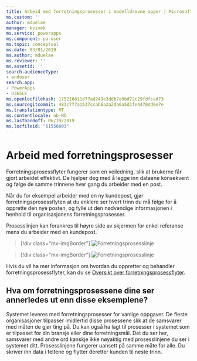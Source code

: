 ```yaml
---
title: Arbeid med forretningsprosesser i modelldrevne apper | MicrosoftDocs
ms.custom: ''
author: mduelae
manager: kvivek
ms.service: powerapps
ms.component: pa-user
ms.topic: conceptual
ms.date: 03/01/2019
ms.author: mduelae
ms.reviewer: ''
ms.assetid: ''
search.audienceType:
- enduser
search.app:
- PowerApps
- D365CE
ms.openlocfilehash: 175216611d77ad249e3ddb7a9bd72c29fdfcad73
ms.sourcegitcommit: 483c777a1537ccab6a2a2da6a5d1fe4470dd0e7e
ms.translationtype: MT
ms.contentlocale: nb-NO
ms.lasthandoff: 06/19/2019
ms.locfileid: "61556003"
---
```

# <a name="work-with-business-processes"></a>Arbeid med forretningsprosesser

Forretningsprosessflyter fungerer som en veiledning, slik at brukerne får gjort arbeidet effektivt. De hjelper deg med å legge inn dataene konsekvent og følge de samme trinnene hver gang du arbeider med en post. 

Når du for eksempel arbeider med en ny kundepost, gjør forretningsprosessflyten at du enklere ser hvert trinn du må følge for å opprette den nye posten, og fylle ut den nødvendige informasjonen i henhold til organisasjonens forretningsprosesser. 

Prosesslinjen kan forankres til høyre side av skjermen for enkel referanse mens du arbeider med en kundepost. 

> [!div class="mx-imgBorder"]
> ![Forretningsprosesslinje](media/BPdock.png "Forretningsprosesslinje")
 

> [!div class="mx-imgBorder"]
> ![Forretningsprosesslinje](media/BPdocked.png "Forretningsprosesslinje")

Hvis du vil ha mer informasjon om hvordan du oppretter og behandler forretningsprosessflyter, kan du se [Oversikt over forretningsprosessflyter](/flow/business-process-flows-overview).
  
 
## <a name="what-if-your-business-processes-looks-different-from-these-examples"></a>Hva om forretningsprosessene dine ser annerledes ut enn disse eksemplene?  

Systemet leveres med forretningsprosesser for vanlige oppgaver. De fleste organisasjoner tilpasser imidlertid disse prosessene slik at de samsvarer med måten de gjør ting på. Du kan også ha lagt til prosesser i systemet som er tilpasset for din bransje eller dine forretningsmål. Det du ser her, samsvarer med andre ord kanskje ikke nøyaktig med prosesslinjene du ser i systemet ditt. Prosesslinjene fungerer uansett på samme måte for alle. Du skriver inn data i feltene og flytter deretter kunden til neste trinn.
